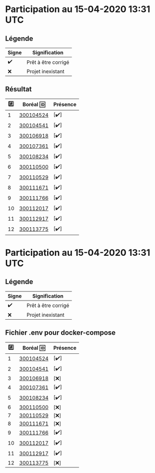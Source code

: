 # Participation au 15-04-2020 13:31 UTC
 
## Légende
 
| Signe              | Signification                 |
|--------------------|-------------------------------|
| :heavy_check_mark: | Prêt à être corrigé           |
| :x:                | Projet inexistant             |
 
## Résultat
 
|:hash:| Boréal :id:                | Présence         |
|------|----------------------------|------------------|
| 1 | [300104524](../300104524/README.md) | [:heavy_check_mark:] |
| 2 | [300104541](../300104541/README.md) | [:heavy_check_mark:] |
| 3 | [300106918](../300106918/README.md) | [:heavy_check_mark:] |
| 4 | [300107361](../300107361/README.md) | [:heavy_check_mark:] |
| 5 | [300108234](../300108234/README.md) | [:heavy_check_mark:] |
| 6 | [300110500](../300110500/README.md) | [:heavy_check_mark:] |
| 7 | [300110529](../300110529/README.md) | [:heavy_check_mark:] |
| 8 | [300111671](../300111671/README.md) | [:heavy_check_mark:] |
| 9 | [300111766](../300111766/README.md) | [:heavy_check_mark:] |
| 10 | [300112017](../300112017/README.md) | [:heavy_check_mark:] |
| 11 | [300112917](../300112917/README.md) | [:heavy_check_mark:] |
| 12 | [300113775](../300113775/README.md) | [:heavy_check_mark:] |
 
# Participation au 15-04-2020 13:31 UTC
 
## Légende
 
| Signe              | Signification                 |
|--------------------|-------------------------------|
| :heavy_check_mark: | Prêt à être corrigé           |
| :x:                | Projet inexistant             |
 
## Fichier .env pour docker-compose
 
|:hash:| Boréal :id:                | Présence         |
|------|----------------------------|------------------|
| 1 | [300104524](../300104524/docker-compose.yml) | [:heavy_check_mark:] |
| 2 | [300104541](../300104541/docker-compose.yml) | [:heavy_check_mark:] |
| 3 | [300106918](..) | [:x:] |
| 4 | [300107361](../300107361/Dockerfile) | [:heavy_check_mark:] |
| 5 | [300108234](../300108234/docker-compose.yml) | [:heavy_check_mark:] |
| 6 | [300110500](..) | [:x:] |
| 7 | [300110529](..) | [:x:] |
| 8 | [300111671](..) | [:x:] |
| 9 | [300111766](../300111766/docker-compose.yml) | [:heavy_check_mark:] |
| 10 | [300112017](../300112017/docker-compose.yml) | [:heavy_check_mark:] |
| 11 | [300112917](../300112917/docker-compose.yml) | [:heavy_check_mark:] |
| 12 | [300113775](..) | [:x:] |
